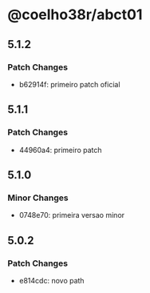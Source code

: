 # @coelho38r/abct01

## 5.1.2

### Patch Changes

- b62914f: primeiro patch oficial

## 5.1.1

### Patch Changes

- 44960a4: primeiro patch

## 5.1.0

### Minor Changes

- 0748e70: primeira versao minor

## 5.0.2

### Patch Changes

- e814cdc: novo path
